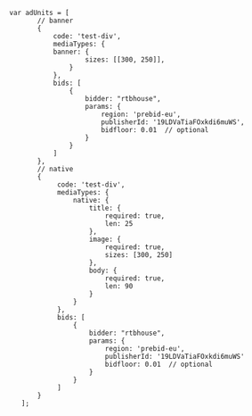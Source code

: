     var adUnits = [
           // banner
           {
               code: 'test-div',
               mediaTypes: {
	           banner: {
                       sizes: [[300, 250]],
                   }
               },
               bids: [
                   {
                       bidder: "rtbhouse",
                       params: {
                           region: 'prebid-eu',
                           publisherId: '19LDVaTiaFOxkdi6muWS',
                           bidfloor: 0.01  // optional
                       }
                   }
               ]
           },
           // native
           {
                code: 'test-div',
                mediaTypes: {
                    native: {
                        title: {
                            required: true,
                            len: 25
                        },
                        image: {
                            required: true,
                            sizes: [300, 250]
                        },
                        body: {
                            required: true,
                            len: 90
                        }
                    }
                },
                bids: [
                    {
                        bidder: "rtbhouse",
                        params: {
                            region: 'prebid-eu',
                            publisherId: '19LDVaTiaFOxkdi6muWS'
                            bidfloor: 0.01  // optional
                        }
                    }
                ]
           }
       ];
